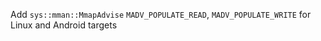 Add `sys::mman::MmapAdvise` `MADV_POPULATE_READ`, `MADV_POPULATE_WRITE` for Linux and Android targets

